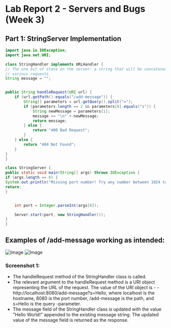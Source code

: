 # Lab Report 2 - Servers and Bugs (Week 3)

## Part 1: StringServer Implementation
```java
import java.io.IOException;
import java.net.URI;

class StringHandler implements URLHandler {
// The one bit of state on the server: a string that will be concatenated by
// various requests.
String message = "";


public String handleRequest(URI url) {
    if (url.getPath().equals("/add-message")) {
        String[] parameters = url.getQuery().split("=");
        if (parameters.length == 2 && parameters[0].equals("s")) {
            String newMessage = parameters[1];
            message += "\n" + newMessage;
            return message;
        } else {
            return "400 Bad Request";
        }
    } else {
        return "404 Not Found";
    }
}
}

class StringServer {
public static void main(String[] args) throws IOException {
if (args.length == 0) {
System.out.println("Missing port number! Try any number between 1024 to 49151");
return;
}


    int port = Integer.parseInt(args[0]);

    Server.start(port, new StringHandler());
}
}
```
## Examples of /add-message working as intended:


![Image](https://user-images.githubusercontent.com/58676663/233942503-8500772e-1aa3-484b-8a3d-2921e551d50b.png)
![Image](https://user-images.githubusercontent.com/58676663/233942827-7bcb3c39-cb38-4669-b565-a58b59b91936.png)

### Screenshot 1:
- The handleRequest method of the StringHandler class is called.
- The relevant argument to the handleRequest method is a URI object representing the URL of the request. The value of the URI object is - - http://localhost:8080/add-message?s=Hello, where localhost is the hostname, 8080 is the port number, /add-message is the path, and s=Hello is the query -parameter.
- The message field of the StringHandler class is updated with the value "Hello World!" appended to the existing message string. The updated value of the message field is returned as the response.




